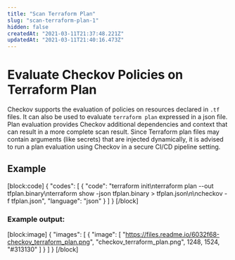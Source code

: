 ```yaml
---
title: "Scan Terraform Plan"
slug: "scan-terraform-plan-1"
hidden: false
createdAt: "2021-03-11T21:37:48.221Z"
updatedAt: "2021-03-11T21:40:16.473Z"
---
```

# Evaluate Checkov Policies on Terraform Plan
Checkov supports the evaluation of policies on resources declared in `.tf` files. It can also be used to evaluate `terraform plan` expressed in a json file. Plan evaluation provides Checkov additional dependencies and context that can result in a more complete scan result. Since Terraform plan files may contain arguments (like secrets) that are injected dynamically, it is advised to run a plan evaluation using Checkov in a secure CI/CD pipeline setting.

## Example
[block:code]
{
  "codes": [
    {
      "code": "terraform init\nterraform plan --out tfplan.binary\nterraform show -json tfplan.binary > tfplan.json\n\ncheckov -f tfplan.json",
      "language": "json"
    }
  ]
}
[/block]
### Example output:
[block:image]
{
  "images": [
    {
      "image": [
        "https://files.readme.io/6032f68-checkov_terraform_plan.png",
        "checkov_terraform_plan.png",
        1248,
        1524,
        "#313130"
      ]
    }
  ]
}
[/block]